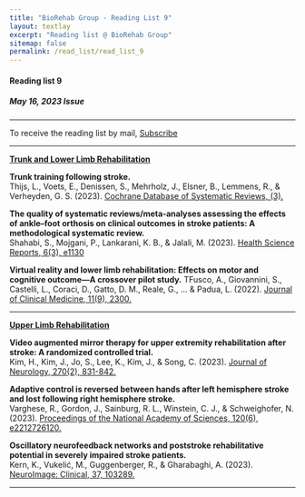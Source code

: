 ```yaml
---
title: "BioRehab Group - Reading List 9"
layout: textlay
excerpt: "Reading list @ BioRehab Group"
sitemap: false
permalink: /read_list/read_list_9
---
```


#### Reading list 9
##### May 16, 2023 Issue 

---

To receive the reading list by mail, [Subscribe](https://forms.gle/tnrR7bbEnf3SqjmLA) <br>

---

<b> <ins> Trunk and Lower Limb Rehabilitation </ins> </b>

**Trunk training following stroke.** <br> Thijs, L., Voets, E., Denissen, S., Mehrholz, J., Elsner, B., Lemmens, R., & Verheyden, G. S. (2023). [Cochrane Database of Systematic Reviews, (3).](https://www.cochranelibrary.com/cdsr/doi/10.1002/14651858.CD013712.pub2/abstract) 

**The quality of systematic reviews/meta‐analyses assessing the effects of ankle–foot orthosis on clinical outcomes in stroke patients: A methodological systematic review.** <br> Shahabi, S., Mojgani, P., Lankarani, K. B., & Jalali, M. (2023). [Health Science Reports, 6(3), e1130](https://onlinelibrary.wiley.com/doi/full/10.1002/hsr2.1130) 

**Virtual reality and lower limb rehabilitation: Effects on motor and cognitive outcome—A crossover pilot study.** TFusco, A., Giovannini, S., Castelli, L., Coraci, D., Gatto, D. M., Reale, G., ... & Padua, L. (2022). [Journal of Clinical Medicine, 11(9), 2300.](https://www.mdpi.com/2077-0383/11/9/2300) 

---

<b> <ins> Upper Limb Rehabilitation   </ins> </b>

**Video augmented mirror therapy for upper extremity rehabilitation after stroke: A randomized controlled trial.** <br> Kim, H., Kim, J., Jo, S., Lee, K., Kim, J., & Song, C. (2023). [Journal of Neurology, 270(2), 831-842.](https://link.springer.com/article/10.1007/s00415-022-11410-6) 

**Adaptive control is reversed between hands after left hemisphere stroke and lost following right hemisphere stroke.** <br> Varghese, R., Gordon, J., Sainburg, R. L., Winstein, C. J., & Schweighofer, N. (2023). [Proceedings of the National Academy of Sciences, 120(6), e2212726120.](https://www.pnas.org/doi/abs/10.1073/pnas.2212726120) 

**Oscillatory neurofeedback networks and poststroke rehabilitative potential in severely impaired stroke patients.** <br> Kern, K., Vukelić, M., Guggenberger, R., & Gharabaghi, A. (2023). [NeuroImage: Clinical, 37, 103289.](https://www.sciencedirect.com/science/article/pii/S2213158222003540) 

---